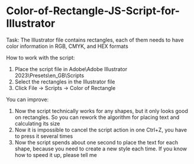 # Color-of-Rectangle-JS-Script-for-Illustrator

Task:
The Illustrator file contains rectangles, each of them needs to have color information in RGB, CMYK, and HEX formats

How to work with the script:
1) Place the script file in Adobe\Adobe Illustrator 2023\Presets\en_GB\Scripts
2) Select the rectangles in the Illustrator file
3) Click File -> Scripts -> Color of Rectangle

You can improve:
1) Now the script technically works for any shapes, but it only looks good on rectangles. So you can rework the algorithm for placing text and calculating its size
2) Now it is impossible to cancel the script action in one Ctrl+Z, you have to press it several times
3) Now the script spends about one second to place the text for each shape, because you need to create a new style each time. If you know how to speed it up, please tell me
